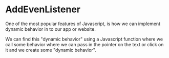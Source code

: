 # **AddEvenListener**

One of the most popular features of Javascript, is how we can implement dynamic behavior in to our app or website.

We can find this "dynamic behavior" using a Javascript function where we call some behavior where we can pass in the pointer on the text or click on it and we create some "dynamic behavior".
